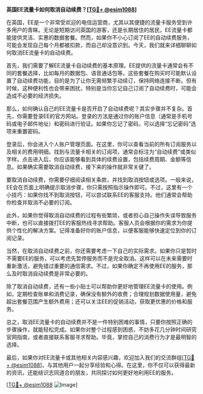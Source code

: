 **英国EE流量卡如何取消自动续费？[[TG💪+ @esim1088](https://t.me/s/esim1088)]**

在英国，EE是一个非常受欢迎的电信运营商，尤其以其便捷的流量卡服务受到许多用户的青睐。无论是短期访问英国的游客，还是长期居住的居民，EE流量卡都能提供灵活、实惠的数据套餐。然而，如果你不小心订阅了EE的自动续费服务，可能会发现自己每个月都被扣款，而自己却没意识到。今天，我们就来详细聊聊如何取消EE流量卡的自动续费。

首先，我们需要了解EE流量卡自动续费的基本原理。EE提供的流量卡通常会有不同的套餐选择，比如每月的数据包、语音通话包等。这些套餐在购买时可能默认设置了自动续费功能，目的是为了让你无需频繁手动续订，保持网络连接不断。但有时候，这种便利性也会带来困扰，特别是当你忘记自己订阅了自动续费时，可能会造成不必要的经济损失。

那么，如何确认自己的EE流量卡是否开启了自动续费呢？其实步骤并不复杂。首先，你需要登录EE的官方网站。登录的方法是通过你的账户信息（通常是手机号码或电子邮件地址）和密码进行验证。如果你忘记了密码，可以选择“忘记密码”选项来重置密码。

登录后，你会进入个人账户管理页面。在这里，你可以查看当前的所有订阅服务以及相关的费用明细。找到与流量卡相关的订阅项，通常会标注为“自动续费”或类似字样。点击进入后，你应该能够看到具体的续费设置，包括续费周期、金额等信息。如果确实需要取消自动续费，接下来的操作就非常关键了。

要取消自动续费，你需要仔细阅读相关条款，并找到取消按钮或选项。一般来说，EE会在页面上明确提示取消步骤，你只需按照指示操作即可。不过，这里有一个小技巧：如果你找不到取消按钮，可以尝试联系EE的客服支持。他们通常会帮助你检查并取消不必要的订阅。

此外，如果你觉得取消自动续费的过程有些繁琐，或者担心自己操作失误导致服务中断，也可以直接拨打EE的客服热线寻求帮助。客服人员会根据你的需求为你提供个性化的解决方案。记得准备好你的账户信息，以便客服能够快速定位到你的订阅记录。

当然，在取消自动续费之前，你还需要考虑一下自己的实际需求。如果你只是暂时不需要EE的服务，可以考虑先暂停服务而不是完全取消。这样可以在未来需要时重新激活，避免错过重要的通信需求。不过，如果你确定不再使用EE的服务，那么及时取消自动续费是非常必要的。

除了取消自动续费，还有一些小贴士可以帮助你更好地管理EE流量卡的使用。例如，定期检查账单和消费记录，确保没有额外的收费；合理规划数据使用量，避免超出套餐范围产生额外费用；还可以关注EE的促销活动，获取更优惠的价格和服务。

总之，取消EE流量卡的自动续费并不是一件特别困难的事情，只要你按照正确的步骤操作，就能轻松完成。如果你对整个过程感到困惑，不妨多花几分钟时间研究官网指南，或者直接联系客服寻求帮助。毕竟，掌控自己的消费行为才是最明智的选择。

最后，如果你对EE流量卡或其他相关内容感兴趣，欢迎加入我们的交流群组[[TG💪+ @esim1088](https://t.me/s/esim1088)]，与其他用户一起分享经验和心得。在这里，你不仅可以获得最新的资讯，还能结识志同道合的朋友，共同探讨如何更好地利用EE的服务。

[[TG💪+ @esim1088](https://t.me/s/esim1088) ![Image](https://i.postimg.cc/4NQfJmqS/Snipaste-2025-05-13-00-14-12.png)]